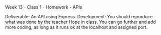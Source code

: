 Week 13 - Class 1 - Homework - APIs

Deliverable: An API using Express.
Development: You should reproduce what was done by the teacher Hope in class. You can go further and add more
coding, as long as it runs ok at the localhost and assigned port.
